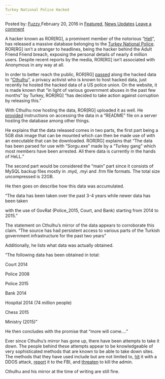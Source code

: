 ```yaml
---
Turkey National Police Hacked
---
```

<article class="post-listing post-13272 post type-post status-publish format-standard has-post-thumbnail hentry category-deepdot-news category-news-updates tag-hacked tag-national tag-police tag-turkey">
    <div class="post-inner">
    <p class="post-meta">
    <span>Posted by: <a href="https://www.deepdotweb.com/author/fuzzy/" title="">Fuzzy </a></span>
    <span>February 20, 2016</span>
    <span>in <a href="https://www.deepdotweb.com/category/deepdot-news/" rel="category tag">Featured</a>, <a href="https://www.deepdotweb.com/category/news-updates/" rel="category tag">News Updates</a></span>
    <span><a href="https://www.deepdotweb.com/2016/02/20/turkey-national-police-hacked/#respond">Leave a comment</a></span>
    </p>
    <div class="clear"></div>
    <div class="entry">
    <p>A hacker known as ROR[RG], a prominent member of the notorious “<a href="https://www.deepdotweb.com/2016/01/09/darknet-hacking-forum-returns-after-shutdown/">Hell</a>”, has released a massive database belonging to the <a href="https://www.egm.gov.tr/">Turkey National Police</a>. ROR[RG] isn&#8217;t a stranger to headlines, being the hacker behind the Adult Friend Friend breach, exposing the personal details of nearly 4 million users. Despite recent reports by the media, ROR[RG] isn&#8217;t associated with Anonymous in any way at all.</p>
    <p>In order to better reach the public, ROR[RG] <a href="https://turkey.thecthulhu.com/">passed</a> along the hacked data to “<a href="https://twitter.com/CthulhuSec">Cthulhu</a>”, a privacy activist who is known to host hacked data, just recently he hosted the hacked data of a US police union. On the website, it is made known that “in light of various government abuses in the past few months” by Turkey, ROR[RG] “has decided to take action against corruption by releasing this.”</p>
    <p>With Cthulhu now hosting the data, ROR[RG] uploaded it as well. He <a href="http://cu4xzbgdbjza2h2a.onion/readme.txt">provided</a> instructions on accessing the data in a “README” file on a server hosting the database among other things.</p>
    <p>He explains that the data released comes in two parts, the first part being a 5GB disk image that can be mounted which can then be made use of with an executable that can be downloaded. ROR[RG] explains that “The data has been parsed for use with &#8220;Sorgu.exe&#8221; made by a &#8220;Turkey gang&#8221; which most members have been arrested. All there data is currently in the hands of HeLL.”</p>
    <p>The second part would be considered the “main” part since it consists of MySQL backup files mostly in .myd, .myi and .frm file formats. The total size uncompressed is 22GB.</p>
    <p>He then goes on describe how this data was accumulated.</p>
    <p>“The data has been taken over the past 3-4 years while newer data has been taken</p>
    <p>with the use of GovRat (Police_2015, Court, and Bank) starting from 2014 to 2015.”</p>
    <p>The statement on Cthulhu&#8217;s mirror of the data appears to corroborate this claim. “The source has had persistent access to various parts of the Turkish government infrastructure for the past two years”</p>
    <p>Additionally, he lists what data was actually obtained.</p>
    <p>“The following data has been obtained in total:</p>
    <p>Court 2014</p>
    <p>Police 2008</p>
    <p>Police 2015</p>
    <p>Bank 2014</p>
    <p>Hospital 2014 (74 million people)</p>
    <p>Chess 2015</p>
    <p>Ministry (2015)”</p>
    <p>He then concludes with the promise that “more will come&#8230;.”</p>
    <p>Ever since Cthulhu&#8217;s mirror has gone up, there have been attempts to take it down. The people behind these attempts appear to be knowledgeable of very sophisticated methods that are known to be able to take down sites. The methods that they have used include but are not limited to, <a href="https://twitter.com/CthulhuSec/status/699274257197572100">hit</a> it with a DDOS attack, <a href="https://twitter.com/ThtBatur/status/699290411098095620">report</a> it to the FBI, and <a href="https://twitter.com/CthulhuSec/status/699383442740482048">threaten</a> to kill the admin.</p>
    <p>Cthulhu and his mirror at the time of writing are still fine.</p>
    </div>
    <span style="display:none"><a href="https://www.deepdotweb.com/tag/hacked/" rel="tag">hacked</a> <a href="https://www.deepdotweb.com/tag/national/" rel="tag">national</a> <a href="https://www.deepdotweb.com/tag/police/" rel="tag">police</a> <a href="https://www.deepdotweb.com/tag/turkey/" rel="tag">turkey</a></span> <span style="display:none" class="updated">2016-02-20</span>
    <div style="display:none" class="vcard author" itemprop="author" itemscope itemtype="http://schema.org/Person"><strong class="fn" itemprop="name"><a href="https://www.deepdotweb.com/author/fuzzy/" title="Posts by Fuzzy" rel="author">Fuzzy</a></strong></div>
    </div>
</article>


